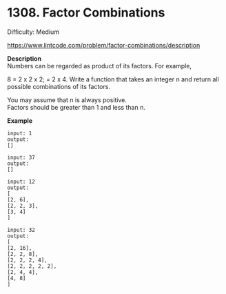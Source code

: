 # 1308. Factor Combinations

Difficulty: Medium

https://www.lintcode.com/problem/factor-combinations/description

**Description**  
Numbers can be regarded as product of its factors. For example,

8 = 2 x 2 x 2;
  = 2 x 4.
Write a function that takes an integer n and return all possible combinations of its factors.

You may assume that n is always positive.  
Factors should be greater than 1 and less than n.

**Example**  
```
input: 1
output:
[]

input: 37
output:
[]

input: 12
output:
[
[2, 6],
[2, 2, 3],
[3, 4]
]

input: 32
output:
[
[2, 16],
[2, 2, 8],
[2, 2, 2, 4],
[2, 2, 2, 2, 2],
[2, 4, 4],
[4, 8]
]
```

